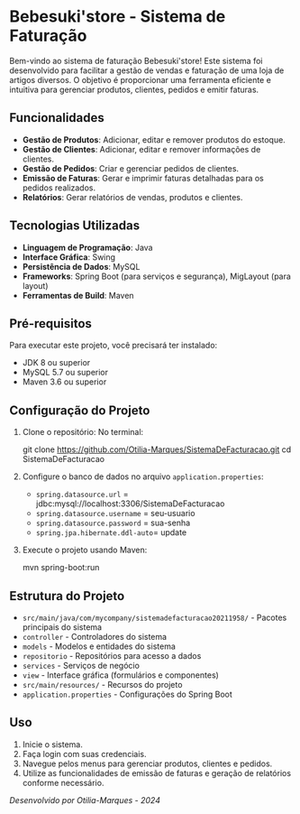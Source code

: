# Bebesuki'store - Sistema de Faturação

Bem-vindo ao sistema de faturação Bebesuki'store! 
Este sistema foi desenvolvido para facilitar a gestão de vendas e faturação de uma loja de artigos diversos. 
O objetivo é proporcionar uma ferramenta eficiente e intuitiva para gerenciar produtos, clientes, pedidos e emitir faturas.

## Funcionalidades

- **Gestão de Produtos**: Adicionar, editar e remover produtos do estoque.
- **Gestão de Clientes**: Adicionar, editar e remover informações de clientes.
- **Gestão de Pedidos**: Criar e gerenciar pedidos de clientes.
- **Emissão de Faturas**: Gerar e imprimir faturas detalhadas para os pedidos realizados.
- **Relatórios**: Gerar relatórios de vendas, produtos e clientes.

## Tecnologias Utilizadas

- **Linguagem de Programação**: Java
- **Interface Gráfica**: Swing
- **Persistência de Dados**: MySQL
- **Frameworks**: Spring Boot (para serviços e segurança), MigLayout (para layout)
- **Ferramentas de Build**: Maven

## Pré-requisitos

Para executar este projeto, você precisará ter instalado:

- JDK 8 ou superior
- MySQL 5.7 ou superior
- Maven 3.6 ou superior

## Configuração do Projeto

1. Clone o repositório:
No terminal:

   git clone https://github.com/Otilia-Marques/SistemaDeFacturacao.git 
   cd SistemaDeFacturacao
   

3. Configure o banco de dados no arquivo `application.properties`:
   
   - `spring.datasource.url` = jdbc:mysql://localhost:3306/SistemaDeFacturacao 
   - `spring.datasource.username` = seu-usuario
   - `spring.datasource.password` = sua-senha
   - `spring.jpa.hibernate.ddl-auto`= update
   

4. Execute o projeto usando Maven:
   
   mvn spring-boot:run
   

## Estrutura do Projeto

  - `src/main/java/com/mycompany/sistemadefacturacao20211958/` - Pacotes principais do sistema
  - `controller` - Controladores do sistema
  - `models` - Modelos e entidades do sistema
  - `repositorio` - Repositórios para acesso a dados
  - `services` - Serviços de negócio
  - `view` - Interface gráfica (formulários e componentes)
  - `src/main/resources/` - Recursos do projeto
  - `application.properties` - Configurações do Spring Boot

## Uso

1. Inicie o sistema.
2. Faça login com suas credenciais.
3. Navegue pelos menus para gerenciar produtos, clientes e pedidos.
4. Utilize as funcionalidades de emissão de faturas e geração de relatórios conforme necessário.


*Desenvolvido por Otilia-Marques* - *2024*
